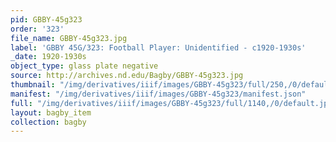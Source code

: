 ```yaml
---
pid: GBBY-45g323
order: '323'
file_name: GBBY-45g323.jpg
label: 'GBBY 45G/323: Football Player: Unidentified - c1920-1930s'
_date: 1920-1930s
object_type: glass plate negative
source: http://archives.nd.edu/Bagby/GBBY-45g323.jpg
thumbnail: "/img/derivatives/iiif/images/GBBY-45g323/full/250,/0/default.jpg"
manifest: "/img/derivatives/iiif/images/GBBY-45g323/manifest.json"
full: "/img/derivatives/iiif/images/GBBY-45g323/full/1140,/0/default.jpg"
layout: bagby_item
collection: bagby
---
```


